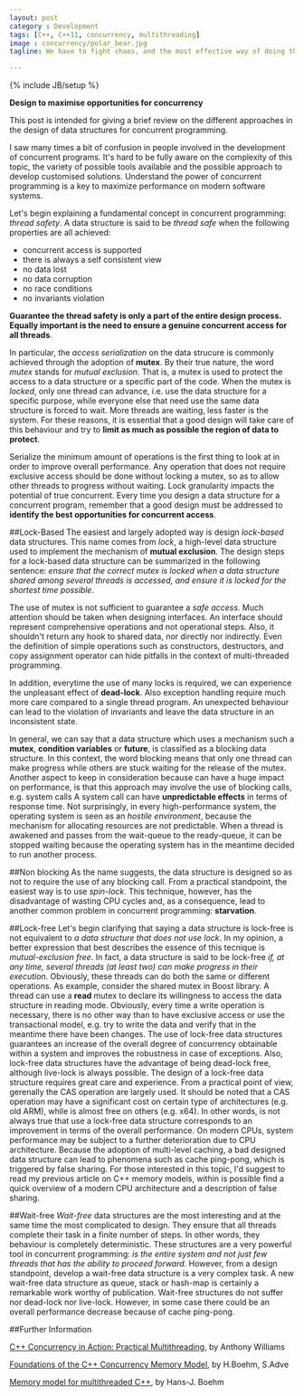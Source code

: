 ```yaml
---
layout: post
category : Development
tags: [C++, C++11, concurrency, multithreading]
image : concurrency/polar_bear.jpg
tagline: We have to fight chaos, and the most effective way of doing that is to prevent its emergence - Edsgar Dijkstra.

---
```

{% include JB/setup %}

**Design to maximise opportunities for concurrency**
<!--more-->

This post is intended for giving a brief review on the different approaches in the design of data structures for concurrent programming.

I saw many times a bit of confusion in people involved in the development of concurrent programs. It's hard to be fully aware on the complexity of this topic, the variety of possible tools available and the possible approach to develop customised solutions. Understand the power of concurrent programming is a key to maximize  performance on modern software systems.

Let's begin explaining a fundamental concept in concurrent programming: *thread safety*. A data structure is said to be *thread safe* when the following properties are all achieved:

- concurrent access is supported
- there is always a self consistent view
- no data lost
- no data corruption
- no race conditions
- no invariants violation

**Guarantee the thread safety is only a part of the entire design process. Equally important is the need to ensure a genuine concurrent access for all threads**.

In particular, the *access serialization* on the data strucure is commonly achieved through the adoption of **mutex**. By their true nature, the word *mutex* stands for *mutual exclusion*. That is, a mutex is used to protect the access to a data structure or a specific part of the code. When the mutex is *locked*, only one thread can advance, i.e. use the data structure for a specific purpose, while everyone else that need use the same data structure is forced to wait. More threads are waiting, less faster is the system. For these reasons, it is essential that a good design will take care of this behaviour and try to **limit as much as possible the region of data to protect**.

Serialize the minimum amount of operations is the first thing to look at in order to improve overall performance. Any operation that does not require exclusive access should be done without locking a mutex, so as to allow other threads to progress without waiting. Lock granularity impacts the potential of true concurrent. Every time you design a data structure for a concurrent program, remember that a good design must be addressed to **identify the best opportunities for concurrent access**.

##Lock-Based
The easiest and largely adopted way is design *lock-based* data structures. This name comes from *lock*, a high-level data structure used to implement the mechanism of **mutual exclusion**. The design steps for a lock-based data structure can be summarized in the following sentence: *ensure that the correct mutex is locked when a data structure shared among several threads is accessed, and ensure it is locked for the shortest time possible*.

The use of mutex is not sufficient to guarantee a *safe access*. Much attention should be taken when designing interfaces. An interface should represent comprehensive operations and not operational steps. Also, it shouldn't return any hook to shared data, nor directly nor indirectly. Even the definition of simple operations such as constructors, destructors, and copy assignment operator can hide pitfalls in the context of multi-threaded programming.

In addition, everytime the use of many locks is required, we can experience the unpleasant effect of **dead-lock**. Also exception handling require much more care compared to a single thread program. An unexpected behaviour can lead to the violation of invariants and leave the data structure in an inconsistent state.

In general, we can say that a data structure which uses a mechanism such a **mutex**, **condition variables** or **future**, is classified as a blocking data structure. In this context, the word blocking means that only one thread can make progress while others are stuck waiting for the release of the mutex.
Another aspect to keep in consideration because can have a huge impact on performance, is that this approach may involve the use of blocking calls, e.g. system calls A system call can have **unpredictable effects** in terms of response time. Not surprisingly, in every high-performance system, the operating system is seen as an *hostile environment*, because the mechanism for allocating resources are not predictable. When a thread is awakened and passes from the wait-queue to the ready-queue, it can be stopped waiting because the operating system has in the meantime decided to run another process.


##Non blocking
As the name suggests, the data structure is designed so as not to require the use of any blocking call. From a practical standpoint, the easiest way is to use *spin-lock*. This technique, however, has the disadvantage of wasting CPU cycles and, as a consequence, lead to another common problem in concurrent programming: **starvation**.

##Lock-free
Let's begin clarifying that saying a data structure is lock-free is not equivalent to *a data structure that does not use lock*. In my opinion, a better expression that best describes the essence of this tecnique is *mutual-exclusion free*. In fact, a data structure is said to be lock-free *if, at any time, several threads (at least two) can make progress in their execution*. Obviously, these threads can do both the same or different operations. As example, consider the shared mutex in Boost library. A thread can use a **read** mutex to declare its willingness to access the data structure in reading mode. Obviously, every time a write operation is necessary, there is no other way than to have exclusive access or use the transactional model, e.g. try to write the data and verify that in the meantime there have been changes. The use of lock-free data structures guarantees an increase of the overall degree of concurrency obtainable within a system and improves the robustness in case of exceptions. Also, lock-free data structures have the advantage of being dead-lock free, although live-lock is always possible. The design of a lock-free data structure requires great care and experience. From a practical point of view,  gerenally the CAS operation are largely used. It should be noted that a CAS operation may have a significant cost on certain type of architectures (e.g. old ARM), while is almost free on others (e.g. x64). In other words, is not always true that use a lock-free data structure corresponds to an improvement in terms of the overall performance. On modern CPUs, system performance may be subject to a further deterioration due to CPU architecture. Because the adoption of multi-level caching, a bad designed data structure can lead to phenomena such as cache ping-pong, which is triggered by false sharing. For those interested in this topic, I'd suggest to read my previous article on C++ memory models, within is possible find a quick overview of a modern CPU architecture and a description of false sharing.

##Wait-free
*Wait-free* data structures are the most interesting and at the same time the most complicated to design. They ensure that all threads complete their task in a finite number of steps. In other words, they behaviour is completely deterministic.
These structures are a very powerful tool in concurrent programming: *is the entire system and not just few threads that has the ability to proceed forward*.
However, from a design standpoint, develop a wait-free data structure is a very complex task. A new wait-free data structure as queue, stack or hash-map is certainly a remarkable work worthy of publication. Wait-free structures do not suffer nor dead-lock nor live-lock. However, in some case there could be an overall performance decrease because of cache ping-pong.

##Further Information

[C++ Concurrency in Action: Practical Multithreading](http://www.amazon.com/C-Concurrency-Action-Practical-Multithreading/dp/1933988770), by Anthony Williams

[Foundations of the C++ Concurrency Memory Model](http://rsim.cs.illinois.edu/Pubs/08PLDI.pdf), by H.Boehm, S.Adve

[Memory model for multithreaded C++](http://www.hboehm.info/c++mm/mmissues.pdf), by Hans-J. Boehm
